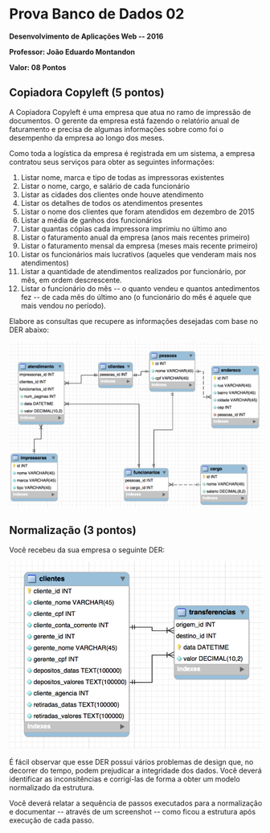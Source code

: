 # Prova Banco de Dados 02

**Desenvolvimento de Aplicações Web -- 2016**

**Professor: João Eduardo Montandon**

**Valor: 08 Pontos**


## Copiadora Copyleft (5 pontos)

A Copiadora Copyleft é uma empresa que atua no ramo de impressão de documentos. O gerente da empresa está fazendo o relatório anual de faturamento e precisa de algumas informações sobre como foi o desempenho da empresa ao longo dos meses. 

Como toda a logística da empresa é registrada em um sistema, a empresa contratou seus serviços para obter as seguintes informações:

1. Listar nome, marca e tipo de todas as impressoras existentes
2. Listar o nome, cargo, e salário de cada funcionário
3. Listar as cidades dos clientes onde houve atendimento
4. Listar os detalhes de todos os atendimentos presentes
5. Listar o nome dos clientes que foram atendidos em dezembro de 2015
6. Listar a média de ganhos dos funcionários
7. Listar quantas cópias cada impressora imprimiu no último ano
8. Listar o faturamento anual da empresa (anos mais recentes primeiro)
9. Listar o faturamento mensal da empresa (meses mais recente primeiro)
10. Listar os funcionários mais lucrativos (aqueles que venderam mais nos atendimentos)
11. Listar a quantidade de atendimentos realizados por funcionário, por mês, em ordem descrescente.
12. Listar o funcionário do mês -- o quanto vendeu e quantos antedimentos fez -- de cada mês do último ano (o funcionário do mês é aquele que mais vendou no período).

Elabore as consultas que recupere as informações desejadas com base no DER abaixo: 

![Questão 01](q1.png)


## Normalização (3 pontos)

Você recebeu da sua empresa o seguinte DER:

![Questão 02](q2.png)

É fácil observar que esse DER possui vários problemas de design que, no decorrer do tempo, podem prejudicar a integridade dos dados. Você deverá identificar as inconsitências e corrigí-las de forma a obter um modelo normalizado da estrutura. 

Você deverá relatar a sequência de passos executados para a normalização e documentar -- através de um screenshot -- como ficou a estrutura após execução de cada passo.